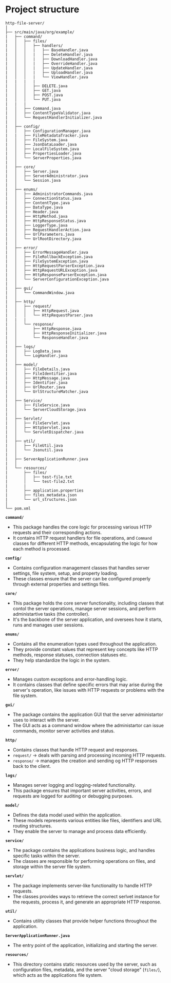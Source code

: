 # Project structure

```plaintext
http-file-server/
│
├── src/main/java/org/example/
|   ├── command/
|   │   ├── files/
|   │   │   ├── handlers/
|   │   │   |   ├── BaseHandler.java
|   │   │   |   ├── DeleteHandler.java
|   │   │   |   ├── DownloadHandler.java
|   │   │   |   ├── OverrideHandler.java
|   │   │   |   ├── UpdateHandler.java
|   │   │   |   ├── UploadHandler.java
|   │   │   |   └── ViewHandler.java
|   |   |   |
|   │   │   ├── DELETE.java
|   │   │   ├── GET.java
|   │   │   ├── POST.java
|   │   │   └── PUT.java
|   |   |
|   │   ├── Command.java
|   │   ├── ContentTypeValidator.java
|   │   └── RequestHandlerInitializer.java
|   │
|   ├── config/
|   │   ├── ConfigurationManager.java
|   |   ├── FileMetadataTracker.java
|   │   ├── FileSystem.java
|   │   ├── JsonDataLoader.java
|   │   ├── LocalFileSystem.java
|   │   ├── PropertiesLoader.java
|   │   └── ServerProperties.java
|   │
|   ├── core/
|   │   ├── Server.java
|   │   ├── ServerAdministrator.java
|   │   └── Session.java
|   │
|   ├── enums/
|   │   ├── AdministratorCommands.java
|   │   ├── ConnectionStatus.java
|   │   ├── ContentType.java
|   │   ├── DataType.java
|   │   ├── Header.java
|   │   ├── HttpMethod.java
|   │   ├── HttpResponseStatus.java
|   │   ├── LoggerType.java
|   │   ├── RequestHandlerAction.java
|   │   ├── UrlParameters.java
|   │   └── UrlRootDirectory.java
|   │
|   ├── error/
|   │   ├── ErrorMessageHandler.java
|   │   ├── FileRollbackException.java
|   │   ├── FileSystemException.java
|   │   ├── HttpRequestParserException.java
|   │   ├── HttpRequestURLException.java
|   │   ├── HttpResponseParserException.java
|   │   └── ServerConfigurationException.java
|   │
|   ├── gui/
|   │   └── CommandWindow.java
|   │
|   ├── http/
|   │   ├── request/
|   │   │   ├── HttpRequest.java
|   │   │   └── HttpRequestParser.java
|   |   |
|   │   └── response/
|   │       ├── HttpResponse.java
|   │       ├── HttpResponseInitializer.java
|   │       └── ResponseHandler.java
|   │
|   ├── logs/
|   │   ├── LogData.java
|   │   └── LogHandler.java
|   │
|   ├── model/
|   │   ├── FileDetails.java
|   │   ├── FileIdentifier.java
|   │   ├── HttpMessage.java
|   │   ├── Identifier.java
|   │   ├── UrlRouter.java
|   │   └── UrlStructureMatcher.java
|   │
|   ├── Service/
|   │   ├── FileService.java
|   │   └── ServerCloudStorage.java
|   │
|   ├── Servlet/
|   │   ├── FileServlet.java
|   │   ├── HttpServlet.java
|   │   └── ServletDispatcher.java
|   │
|   ├── util/
|   │   ├── FileUtil.java
|   │   └── Jsonutil.java
|   │
|   ├── ServerApplicationRunner.java
|   │
|   └── resources/
|       ├── files/
|       │   ├── test-file.txt
|       │   └── test-file2.txt
|       |      
|       ├── application.properties
|       ├── files_metadata.json
|       └── url_structures.json
│
└── pom.xml
```

**`command/`**
- This package handles the core logic for processing various HTTP requests and their corresponding actions. 
- It contains HTTP request handlers for file operations, and `Command` classes for different HTTP methods, encapsulating the logic for how each method is processed.

**`config/`**
- Contains configuration management classes that handles server settings, file system, setup, and property loading. 
- These classes ensure that the server can be configured properly through external properties and settings files. 

**`core/`**
- This package holds the core server functionality, including classes that contol the server operations, manage server sessions, and perform administartive tasks (the controller). 
- It's the backbone of the server application, and oversees how it starts, runs and manages user sessions. 

**`enums/`**
- Contains all the enumeration types used throughout the application. 
- They provide constant values that represent key concepts like HTTP methods, response statuses, connection statuses etc.
- They help standardize the logic in the system.

**`error/`**
- Manages custom exceptions and error-handling logic. 
- It contains classes that define specific errors that may arise during the server's operation, like issues with HTTP requests or problems with the file system.

**`gui/`**
- The package contains the application GUI that the server administartor uses to interact with the server. 
- The GUI acts as a command window where the administartor can issue commands, monitor server activities and status. 

**`http/`**
- Contains classes that handle HTTP request and responses. 
- `request/` -> deals with parsing and processing incoming HTTP requests.
- `response/` -> manages the creation and sending og HTTP responses back to the client. 

**`logs/`**
- Manages server logging and logging-related functionality. 
- This package ensures that important server activities, errors, and requests are logged for auditing or debugging purposes.

**`model/`**
- Defines the data model used within the application. 
- These models represents various entities like files, identifiers and URL routing structures.
- They enable the server to manage and process data efficiently. 

**`service/`**
- The package contains the applications business logic, and handles specific tasks within the server.
- The classes are responsible for performing operations on files, and storage within the server file system. 

**`servlet/`**
- The package implements server-like functionality to handle HTTP requests. 
- The classes provides ways to retrieve the correct serlvet instance for the requests, process it, and generate an appropriate
HTTP response. 

**`util/`**
- Contains utility classes that provide helper functions throughout the application. 

**`ServerApplicationRunner.java`**
- The entry point of the application, initializing and starting the server. 

**`resources/`**
- This directory contains static resources used by the server, such as configuration files, metadata, and the server "cloud storage" 
(`files/`), which acts as the applications file system. 